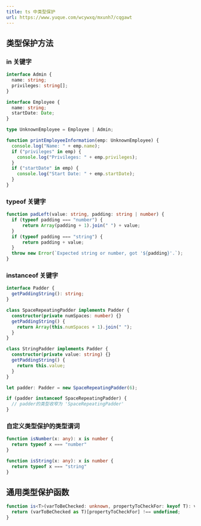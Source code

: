```yaml
---
title: ts 中类型保护
url: https://www.yuque.com/wcywxq/mxunh7/cqgawt
---
```


<a name="XbQKL"></a>

## 类型保护方法

<a name="hGfCi"></a>

### in 关键字

```typescript
interface Admin {
  name: string;
  privileges: string[];
}

interface Employee {
  name: string;
  startDate: Date;
}

type UnknownEmployee = Employee | Admin;

function printEmployeeInformation(emp: UnknownEmployee) {
  console.log("Name: " + emp.name);
  if ("privileges" in emp) {
    console.log("Privileges: " + emp.privileges);
  }
  if ("startDate" in emp) {
    console.log("Start Date: " + emp.startDate);
  }
}
```

<a name="pCoLw"></a>

### typeof 关键字

```typescript
function padLeft(value: string, padding: string | number) {
  if (typeof padding === "number") {
      return Array(padding + 1).join(" ") + value;
  }
  if (typeof padding === "string") {
      return padding + value;
  }
  throw new Error(`Expected string or number, got '${padding}'.`);
}
```

<a name="TYzkn"></a>

### instanceof 关键字

```typescript
interface Padder {
  getPaddingString(): string;
}

class SpaceRepeatingPadder implements Padder {
  constructor(private numSpaces: number) {}
  getPaddingString() {
    return Array(this.numSpaces + 1).join(" ");
  }
}

class StringPadder implements Padder {
  constructor(private value: string) {}
  getPaddingString() {
    return this.value;
  }
}

let padder: Padder = new SpaceRepeatingPadder(6);

if (padder instanceof SpaceRepeatingPadder) {
  // padder的类型收窄为 'SpaceRepeatingPadder'
}
```

<a name="mO3FF"></a>

### 自定义类型保护的类型谓词

```typescript
function isNumber(x: any): x is number {
  return typeof x === "number"
}

function isString(x: any): x is number {
  return typeof x === "string"
}
```

<a name="t1Zfq"></a>

## 通用类型保护函数

```typescript
function is<T>(varToBeChecked: unknown, propertyToCheckFor: keyof T): varToBeChecked is T {
  return (varToBeChecked as T)[propertyToCheckFor] !== undefined;
}
```
